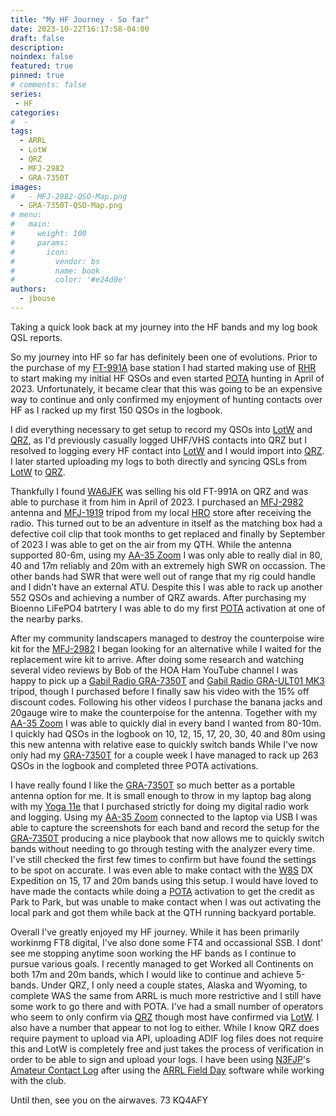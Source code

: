 ```yaml
---
title: "My HF Journey - So far"
date: 2023-10-22T16:17:58-04:00
draft: false
description: 
noindex: false
featured: true
pinned: true
# comments: false
series:
 - HF
categories:
#  - 
tags:
  - ARRL
  - LotW
  - QRZ
  - MFJ-2982
  - GRA-7350T
images:
#   - MFJ-2982-QSO-Map.png
  - GRA-7350T-QSO-Map.png
# menu:
#   main:
#     weight: 100
#     params:
#       icon:
#         vendor: bs
#         name: book
#         color: '#e24d0e'
authors:
  - jbouse
---
```


Taking a quick look back at my journey into the HF bands and my log book QSL reports.

<!--more-->

So my journey into HF so far has definitely been one of evolutions. Prior to the purchase of my [FT-991A] base station I had started making use of [RHR] to start making my initial HF QSOs and even started [POTA] hunting in April of 2023. Unfortunately, it became clear that this was going to be an expensive way to continue and only confirmed my enjoyment of hunting contacts over HF as I racked up my first 150 QSOs in the logbook.

I did everything necessary to get setup to record my QSOs into [LotW] and [QRZ], as I'd previously casually logged UHF/VHS contacts into QRZ but I resolved to logging every HF contact into [LotW] and I would import into [QRZ]. I later started uploading my logs to both directly and syncing QSLs from [LotW] to [QRZ].

Thankfully I found [WA6JFK] was selling his old FT-991A on QRZ and was able to purchase it from him in April of 2023. I purchased an [MFJ-2982] antenna and [MFJ-1919] tripod from my local [HRO] store after receiving the radio. This turned out to be an adventure in itself as the matching box had a defective coil clip that took months to get replaced and finally by September of 2023 I was able to get on the air from my QTH. While the antenna supported 80-6m, using my [AA-35 Zoom] I was only able to really dial in 80, 40 and 17m reliably and 20m with an extremely high SWR on occassion. The other bands had SWR that were well out of range that my rig could handle and I didn't have an external ATU. Despite this I was able to rack up another 552 QSOs and achieving a number of QRZ awards. After purchasing my Bioenno LiFePO4 batrtery I was able to do my first [POTA] activation at one of the nearby parks.

After my community landscapers managed to destroy the counterpoise wire kit for the [MFJ-2982] I began looking for an alternative while I waited for the replacement wire kit to arrive. After doing some research and watching several video reviews by Bob of the HOA Ham YouTube channel I was happy to pick up a [Gabil Radio GRA-7350T][GRA-7350T] and [Gabil Radio GRA-ULT01 MK3][GRA-ULT01] tripod, though I purchased before I finally saw his video with the 15% off discount codes. Following his other videos I purchase the banana jacks and 20gauge wire to make the counterpoise for the antenna. Together with my [AA-35 Zoom] I was able to quickly dial in every band I wanted from 80-10m. I quickly had QSOs in the logbook on 10, 12, 15, 17, 20, 30, 40 and 80m using this new antenna with relative ease to quickly switch bands While I've now only had my [GRA-7350T] for a couple week I have managed to rack up 263 QSOs in the logbook and completed three POTA activations.

I have really found I like the [GRA-7350T] so much better as a portable antenna option for me. It is small enough to throw in my laptop bag along with my [Yoga 11e] that I purchased strictly for doing my digital radio work and logging. Using my [AA-35 Zoom] connected to the laptop via USB I was able to capture the screenshots for each band and record the setup for the [GRA-7350T] producing a nice playbook that now allows me to quickly switch bands without needing to go through testing with the analyzer every time. I've still checked the first few times to confirm but have found the settings to be spot on accurate. I was even able to make contact with the [W8S] DX Expedition on 15, 17 and 20m bands using this setup. I would have loved to have made the contacts while doing a [POTA] activation to get the credit as Park to Park, but was unable to make contact when I was out activating the local park and got them while back at the QTH running backyard portable.

Overall I've greatly enjoyed my HF journey. While it has been primarily workinmg FT8 digital, I've also done some FT4 and occassional SSB. I dont' see me stopping anytime soon working the HF bands as I continue to pursue various goals. I recently managed to get Worked all Continents on both 17m and 20m bands, which I would like to continue and achieve 5-bands. Under QRZ, I only need a couple states, Alaska and Wyoming, to complete WAS the same from ARRL is much more restrictive and I still have some work to go there and with POTA. I've had a small number of operators who seem to only confirm via [QRZ] though most have confirmed via [LotW]. I also have a number that appear to not log to either. While I know QRZ does require payment to upload via API, uploading ADIF log files does not require this and LotW is completely free and just takes the process of verification in order to be able to sign and upload your logs. I have been using [N3FJP]'s [Amateur Contact Log][ACLog] after using the [ARRL Field Day][ARRLFD] software while working with the club.

Until then, see you on the airwaves. 73 KQ4AFY

[FT-991A]: https://www.yaesu.com/indexVS.cfm?cmd=DisplayProducts&ProdCatID=102&encProdID=490C4A71118AD0F4E825E89D821B73BB "Yaesu FT-991A"
[RHR]: https://www.remotehamradio.com/ "Remote Ham Radio - On the air anywhere"
[POTA]: https://pota.app/ "Parks On The Air"
[WA6JFK]: https://www.qrz.com/db/WA6JFK "WA6JFK - BRIAN D FROBISHER"
[MFJ-2982]: https://mfjenterprises.com/products/mfj-2982 "MFJ-2982,31FT WIRE VERT. 80-6M"
[MFJ-1919]: https://mfjenterprises.com/products/mfj-1919 "MFJ-1919, ANTENNA STAND"
[HRO]: https://www.hamradio.com/ "Ham Radio Outlet"
[AA-35 Zoom]: https://rigexpert.com/products/antenna-analyzers/aa-35-zoom/ "RigExpert AA-35 Zoom Antenna Analyzer"
[LotW]: https://lotw.arrl.org/lotwuser/default "ARRL's Logbook of the World"
[QRZ]: https://logbook.qrz.com/ "Logbook by QRZ.com"
[GRA-7350T]: https://www.gabilradio.com/gra-7350t "GRA-7350T telescopic car antenna"
[GRA-ULT01]: https://www.gabilradio.com/gra-ult01-mk3eng "GRA-ULT01 MK3 Lightweight Portable Antenna Mast Mount Tripod Tower"
[Yoga 11e]: https://www.lenovo.com/us/en/p/laptops/thinkpad/thinkpad11e/thinkpad-yoga-11e-(5th-gen)/20lms09v00 "Lenova Thinkpad Yoga 11e (5th Gen)"
[W8S]: https://swains2020.lldxt.eu/ "W8S Swains Island"
[N3FJP]: https://www.n3fjp.com/ "N3FJP's Amateur Radio Software"
[ACLog]: https://www.n3fjp.com/aclog.html "N3FJP's Amateur Contact Log"
[ARRLFD]: https://www.n3fjp.com/fieldday.html "N3FJP's ARRL Field Day Contest Log"
